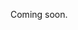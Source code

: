 Coming soon.

<!--
  @todo
  - What are terms? (Refer to guide in Taxonomy API)
  - How to add/delete terms to/from events/places
  - How to find terms (Refer to guide in Taxonomy API)
-->
